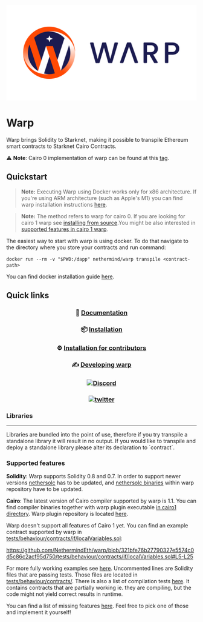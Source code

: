 <img src="https://raw.githubusercontent.com/NethermindEth/warp/develop/resources/warp.png"/>

# Warp

Warp brings Solidity to Starknet, making it possible to transpile Ethereum
smart contracts to Starknet Cairo Contracts.

:warning: **Note**: Cairo 0 implementation of warp can be found at this [tag](https://github.com/NethermindEth/warp/tree/cairo-0).

## Quickstart

> **Note:**
> Executing Warp using Docker works only for x86 architecture. If you're using ARM architecture (such as Apple's M1) you can find warp installation instructions [here](https://nethermindeth.github.io/warp/docs/getting_started/a-usage-and-installation).

> **Note:**
> The method refers to warp for cairo 0. If you are looking for cairo 1 warp see [installing from source](https://nethermindeth.github.io/warp/docs/contribution_guidelines/a-installing-from-source).You might be also interested in [supported features in cairo 1 warp](https://github.com/NethermindEth/warp/tree/cairo-1.0#supported-features).

The easiest way to start with warp is using docker. To do that navigate to the directory where you store your contracts and run command:

```
docker run --rm -v "$PWD:/dapp" nethermind/warp transpile <contract-path>
```

You can find docker installation guide [here](https://docs.docker.com/get-docker/).

## Quick links

<div align="center">

### 📖 [Documentation](https://nethermindeth.github.io/warp/)

### 📦 [Installation](https://nethermindeth.github.io/warp/docs/getting_started/a-usage-and-installation)

### ⚙️ [Installation for contributors](https://nethermindeth.github.io/warp/docs/category/contribution-guidelines/)

### ✍️ [Developing warp](https://nethermindeth.github.io/warp/docs/contribution_guidelines/implementation-and-testing)

### [![Discord](https://img.shields.io/badge/discord-0A66C2?style=for-the-badge&logo=Discord&logoColor=white)](https://discord.com/invite/PaCMRFdvWT)

### [![twitter](https://img.shields.io/badge/twitter-1DA1F2?style=for-the-badge&logo=twitter&logoColor=white)](https://twitter.com/nethermindeth)

</div>

### Libraries

<hr>
Libraries are bundled into the point of use, therefore if you try transpile a standalone library it will result in no output. If you would like to transpile and deploy a standalone library please alter its declaration to `contract`.

<br>

### Supported features

**Solidity**: Warp supports Solidity 0.8 and 0.7. In order to support newer versions [nethersolc](https://github.com/NethermindEth/nethersolc) has to be updated, and [nethersolc binaries](https://github.com/NethermindEth/warp/tree/develop/nethersolc) within warp repository have to be updated.

**Cairo**: The latest version of Cairo compiler supported by warp is 1.1. You can find compiler binaries together with warp plugin executable [in cairo1 directory](cairo1/). Warp plugin repository is located [here](https://github.com/NethermindEth/warp-plugin).

Warp doesn't support all features of Cairo 1 yet. You can find an example contract supported by warp in [tests/behaviour/contracts/if/localVariables.sol](tests/behaviour/contracts/if/localVariables.sol):

https://github.com/NethermindEth/warp/blob/321bfe76b27790327e5574c0d5c86c2acf95d750/tests/behaviour/contracts/if/localVariables.sol#L5-L25

For more fully working examples see [here](tests/behaviour/expectations/behaviour.ts). Uncommented lines are Solidity files that are passing tests. Those files are located in [tests/behaviour/contracts/](tests/behaviour/contracts/). There is also a list of compilation tests [here](tests/compilation/compilation.test.ts). It contains contracts that are partially working ie. they are compiling, but the code might not yield correct results in runtime.

You can find a list of missing features [here](github.com/NethermindEth/warp/issues/1083). Feel free to pick one of those and implement it yourself!
